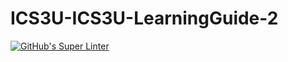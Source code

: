 # ICS3U-ICS3U-LearningGuide-2

[![GitHub's Super Linter](https://github.com/Aleksandr-Ten/ICS3U-LearningGuide-2/workflows/GitHub's%20Super%20Linter/badge.svg)](https://github.com/Aleksandr-Ten/ICS3U-LearningGuide-2/actions)

